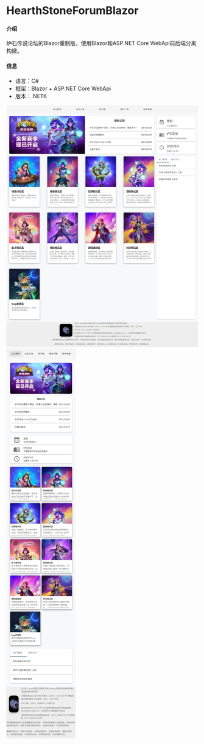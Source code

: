 # HearthStoneForumBlazor

#### 介绍
炉石传说论坛的Blazor重制版，使用Blazor和ASP.NET Core WebApi前后端分离构建。

#### 信息

- 语言：C#
- 框架：Blazor + ASP.NET Core WebApi
- 版本：.NET6

![输入图片说明](Images/%E7%BD%91%E9%A1%B5%E6%8D%95%E8%8E%B7_5-9-2022_212434_localhost.jpeg)
![输入图片说明](Images/%E7%BD%91%E9%A1%B5%E6%8D%95%E8%8E%B7_5-9-2022_212638_localhost.jpeg)